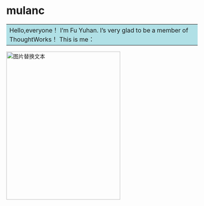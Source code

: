 # mulanc

<table><tr><td bgcolor=PowderBlue>Hello,everyone！    
  I’m Fu Yuhan.   
  I’s very glad to be a member of ThoughtWorks！   
  This is me：</td></tr></table>
<img src="https://s4.ax1x.com/2022/02/27/bn5ejx.jpg" alt="图片替换文本" width="300" height="390" align="bottom" />
